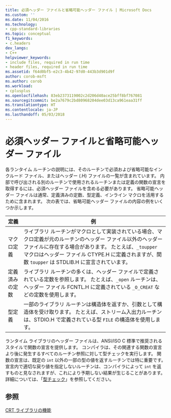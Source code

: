 ```yaml
---
title: 必須ヘッダー ファイルと省略可能ヘッダー ファイル | Microsoft Docs
ms.custom: ''
ms.date: 11/04/2016
ms.technology:
- cpp-standard-libraries
ms.topic: conceptual
f1_keywords:
- c.headers
dev_langs:
- C++
helpviewer_keywords:
- include files, required in run time
- header files, required in run time
ms.assetid: f64d0bf5-e2c3-4b42-97d0-443b3d901d9f
author: corob-msft
ms.author: corob
ms.workload:
- cplusplus
ms.openlocfilehash: 83eb2373119002c2d206d40ace25bff8bf767081
ms.sourcegitcommit: be2a7679c2bd80968204dee03d13ca961eaa31ff
ms.translationtype: HT
ms.contentlocale: ja-JP
ms.lasthandoff: 05/03/2018
---
```

# <a name="required-and-optional-header-files"></a>必須ヘッダー ファイルと省略可能ヘッダー ファイル
各ランタイム ルーチンの説明には、そのルーチンで必須および省略可能なインクルード ファイル、またはヘッダー (.H) ファイルの一覧が含まれています。 内部で呼び出される別のルーチンで使用されるルーチンまたは定義の関数の宣言を取得するには、必須ヘッダー ファイルを含める必要があります。 省略可能ヘッダー ファイルは通常、定義済みの定数、型定義、インライン マクロを活用するために含まれます。 次の表では、省略可能ヘッダー ファイルの内容の例をいくつか示します。  
  
|定義|例|  
|----------------|-------------|  
|マクロ定義|ライブラリ ルーチンがマクロとして実装されている場合、マクロ定義が元のルーチンのヘッダー ファイル以外のヘッダー ファイルに存在する場合があります。 たとえば、`_toupper` マクロはヘッダー ファイル CTYPE.H に定義されますが、関数 `toupper` は STDLIB.H に宣言されています。|  
|定義済みの定数|ライブラリ ルーチンの多くは、ヘッダー ファイルで定義されている定数を参照します。 たとえば、`_open` ルーチンは、ヘッダー ファイル FCNTL.H に定義されている `_O_CREAT` などの定数を使用します。|  
|型定義|一部のライブラリ ルーチンは構造体を返すか、引数として構造体を受け取ります。 たとえば、ストリーム入出力ルーチンは、STDIO.H で定義されている型 `FILE` の構造体を使用します。|  
  
 ランタイム ライブラリのヘッダー ファイルは、ANSI/ISO C 標準で推奨されるスタイルで関数の宣言を提供します。 コンパイラは、その関連する関数の宣言より後に発生するすべてのルーチン参照に対して型チェックを実行します。 関数の宣言は、既定の `int` 以外の一部の型の値を返すルーチンでは特に重要です。 宣言内で適切な戻り値を指定しないルーチンは、コンパイラによって `int` を返すものと見なされますが、これにより予期しない結果が生じることがあります。 詳細については、「[型チェック](../c-runtime-library/type-checking-crt.md)」を参照してください。  
  
## <a name="see-also"></a>参照  
 [CRT ライブラリの機能](../c-runtime-library/crt-library-features.md)